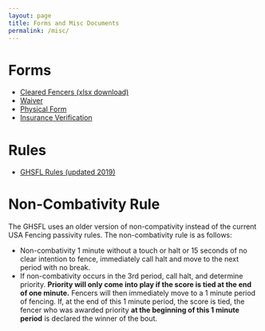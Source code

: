 ```yaml
---
layout: page
title: Forms and Misc Documents
permalink: /misc/
---
```

# Forms  
* [Cleared Fencers (xlsx download)](assets/cleared_fencers.xlsx)
* [Waiver](assets/ghsfl_waiver.pdf)
* [Physical Form](assets/ghsfl_physical_form.pdf)
* [Insurance Verification](assets/insurance_verification.pdf)  

# Rules
* [GHSFL Rules (updated 2019)](assets/ghsfl_rules.pdf)

# Non-Combativity Rule  
The GHSFL uses an older version of non-compativity instead of the current USA Fencing passivity rules. The non-combativity rule is as follows:
* Non-combativity 1 minute without a touch or halt or 15 seconds of no clear intention to fence, immediately call halt and move to the next period with no break.
* If non-combativity occurs in the 3rd period, call halt, and determine priority. **Priority will only come into play if the score is tied at the end of one minute.** Fencers will then immediately move to a 1 minute period of fencing. If, at the end of this 1 minute period, the score is tied, the fencer who was awarded priority **at the beginning of this 1 minute period** is declared the winner of the bout.
